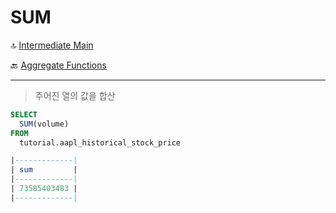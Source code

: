 SUM
==========

🔝 [Intermediate Main](./0.%20Intermediate.md)

🔙 [Aggregate Functions](./1.%20AggregateFunctions.md)

***
> 주어진 열의 값을 합산

```sql
SELECT
  SUM(volume)
FROM
  tutorial.aapl_historical_stock_price

|-------------|
| sum         | 
|-------------| 
| 73585403483 | 
|-------------|
```
